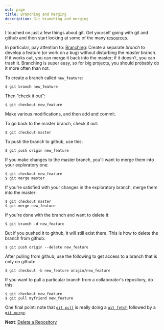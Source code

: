 ```yaml
---
out: page
title: Branching and merging
description: Git branching and merging
---
```


I touched on just a few things about git.  Get yourself going with git and
github and then start looking at some of the many
[resources](resources.html).

In particular, pay attention to: [Branching](https://git-scm.com/book/en/Git-Branching-Basic-Branching-and-Merging):
Create a separate _branch_ to develop a feature (or work on a
bug) without disturbing the _master_ branch.  If it works out, you
can merge it back into the master; if it doesn't, you can trash it.
Branching is super easy, so for big projects, you should probably do it more
often than not.

To create a branch called `new_feature`:

    $ git branch new_feature

Then &ldquo;check it out&rdquo;:

    $ git checkout new_feature

Make various modifications, and then add and commit.

To go back to the master branch, check it out:

    $ git checkout master

To push the branch to github, use this:

    $ git push origin new_feature

If you make changes to the master branch, you'll want to merge them
into your exploratory one:

    $ git checkout new_feature
    $ git merge master

If you're satisfied with your changes in the exploratory branch, merge
them into the master:

    $ git checkout master
    $ git merge new_feature

If you're done with the branch and want to delete it:

    $ git branch -d new_feature

But if you pushed it to github, it will still exist there.  This is
how to delete the branch from github:

    $ git push origin --delete new_feature

After pulling from github, use the following to get access to a branch
that is only on github:

    $ git checkout -b new_feature origin/new_feature

If you want to pull a particular branch from a collaborator's
repository, do this:

    $ git checkout new_feature
    $ git pull myfriend new_feature

One final point: note that
[`git pull`](https://www.kernel.org/pub/software/scm/git/docs/git-pull.html)
is really doing a
[`git fetch`](https://www.kernel.org/pub/software/scm/git/docs/git-fetch.html)
followed by a
[`git merge`](https://www.kernel.org/pub/software/scm/git/docs/git-merge.html).

**Next**: [Delete a Repository](delete.html)
